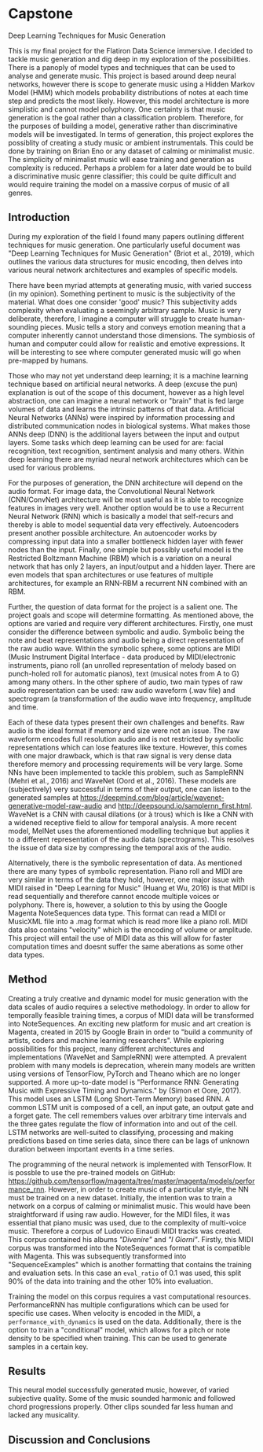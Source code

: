 # Capstone
Deep Learning Techniques for Music Generation

This is my final project for the Flatiron Data Science immersive. I decided to tackle music generation and dig deep in my exploration of the possibilities. There is a panoply of model types and techniques that can be used to analyse and generate music. This project is based around deep neural networks, however there is scope to generate music using a Hidden Markov Model (HMM) which models probability distributions of notes at each time step and predicts the most likely. However, this model architecture is more simplistic and cannot model polyphony. One certainty is that music generation is the goal rather than a classification problem. Therefore, for the purposes of building a model, generative rather than discriminative models will be investigated. In terms of generation, this project explores the possiblity of creating a study music or ambient instrumentals. This could be done by training on Brian Eno or any dataset of calming or minimalist music. The simplicity of minimalist music will ease training and generation as complexity is reduced. Perhaps a problem for a later date would be to build a discriminative music genre classifier; this could be quite difficult and would require training the model on a massive corpus of music of all genres.

## Introduction

During my exploration of the field I found many papers outlining different techniques for music generation. One particularly useful document was "Deep Learning Techniques for Music Generation" (Briot et al., 2019), which outlines the various data structures for music encoding, then delves into various neural network architectures and examples of specific models. 

There have been myriad attempts at generating music, with varied success (in my opinion). Something pertinent to music is the subjectivity of the material. What does one consider 'good' music? This subjectivity adds complexity when evaluating a seemingly arbitrary sample. Music is very deliberate, therefore, I imagine a computer will struggle to create human-sounding pieces. Music tells a story and conveys emotion meaning that a computer inherently cannot understand those dimensions. The symbiosis of human and computer could allow for realistic and emotive expressions. It will be interesting to see where computer generated music will go when pre-mapped by humans.

Those who may not yet understand deep learning; it is a machine learning technique based on artificial neural networks. A deep (excuse the pun) explanation is out of the scope of this document, however as a high level abstraction, one can imagine a neural network or "brain" that is fed large volumes of data and learns the intrinsic patterns of that data. Artificial Neural Networks (ANNs) were inspired by information processing and distributed communication nodes in biological systems. What makes those ANNs deep (DNN) is the additional layers between the input and output layers. Some tasks which deep learning can be used for are: facial recognition, text recognition, sentiment analysis and many others. Within deep learning there are myriad neural network architectures which can be used for various problems.

For the purposes of generation, the DNN architecture will depend on the audio format. For image data, the Convolutional Neural Network (CNN/ConvNet) architecture will be most useful as it is able to recognize features in images very well. Another option would be to use a Recurrent Neural Network (RNN) which is basically a model that self-recurs and thereby is able to model sequential data very effectively. Autoencoders present another possible architecture. An autoencoder works by compressing input data into a smaller bottleneck hidden layer with fewer nodes than the input. Finally, one simple but possibly useful model is the Restricted Boltzmann Machine (RBM) which is a variation on a neural network that has only 2 layers, an input/output and a hidden layer. There are even models that span architectures or use features of multiple architectures, for example an RNN-RBM a recurrent NN combined with an RBM.

Further, the question of data format for the project is a salient one. The project goals and scope will determine formatting. As mentioned above, the options are varied and require very different architectures. Firstly, one must consider the difference between symbolic and audio. Symbolic being the note and beat representations and audio being a direct representation of the raw audio wave. Within the symbolic sphere, some options are MIDI (Music Instrument Digital Interface - data produced by MIDI/electronic instruments, piano roll (an unrolled representation of melody based on punch-holed roll for automatic pianos), text (musical notes from A to G) among many others. In the other sphere of audio, two main types of raw audio representation can be used: raw audio waveform (.wav file) and spectrogram (a transformation of the audio wave into frequency, amplitude and time. 

Each of these data types present their own challenges and benefits. Raw audio is the ideal format if memory and size were not an issue. The raw waveform encodes full resolution audio and is not restricted by symbolic representations which can lose features like texture. However, this comes with one major drawback, which is that raw signal is very dense data therefore memory and processing requirements will be very large. Some NNs have been implemented to tackle this problem, such as SampleRNN (Mehri et al., 2016) and WaveNet (Oord et al., 2016). These models are (subjectively) very successful in terms of their output, one can listen to the generated samples at https://deepmind.com/blog/article/wavenet-generative-model-raw-audio and http://deepsound.io/samplernn_first.html. WaveNet is a CNN with causal dilations (or à trous) which is like a CNN with a widened receptive field to allow for temporal analysis. A more recent model, MelNet uses the aforementioned modelling technique but applies it to a different representation of the audio data (spectrograms). This resolves the issue of data size by compressing the temporal axis of the audio.

Alternatively, there is the symbolic representation of data. As mentioned there are many types of symbolic representation. Piano roll and MIDI are very similar in terms of the data they hold, however, one major issue with MIDI raised in "Deep Learning for Music" (Huang et Wu, 2016) is that MIDI is read sequentially and therefore cannot encode multiple voices or polyphony. There is, however, a solution to this by using the Google Magenta NoteSequences data type. This format can read a MIDI or MusicXML file into a .mag format which is read more like a piano roll. MIDI data also contains "velocity" which is the encoding of volume or amplitude. This project will entail the use of MIDI data as this will allow for faster computation times and doesnt suffer the same aberations as some other data types.

## Method

Creating a truly creative and dynamic model for music generation with the data scales of audio requires a selective methodology. In order to allow for temporally feasible training times, a corpus of MIDI data will be transformed into NoteSequences. An exciting new platform for music and art creation is Magenta, created in 2015 by Google Brain in order to "build a community of artists, coders and machine learning researchers". While exploring possibilities for this project, many different architectures and implementations (WaveNet and SampleRNN) were attempted. A prevalent problem with many models is deprecation, wherein many models are written using versions of TensorFlow, PyTorch and Theano which are no longer supported. A more up-to-date model is "Performance RNN: Generating Music with Expressive
Timing and Dynamics." by (Simon et Oore, 2017). This model uses an LSTM (Long Short-Term Memory) based RNN. A common LSTM unit is composed of a cell, an input gate, an output gate and a forget gate. The cell remembers values over arbitrary time intervals and the three gates regulate the flow of information into and out of the cell. LSTM networks are well-suited to classifying, processing and making predictions based on time series data, since there can be lags of unknown duration between important events in a time series.

The programming of the neural network is implemented with TensorFlow. It is possble to use the pre-trained models on GitHub: https://github.com/tensorflow/magenta/tree/master/magenta/models/performance_rnn. However, in order to create music of a particular style, the NN must be trained on a new dataset. Initially, the intention was to train a network on a corpus of calming or minimalist music. This would have been straightforward if using raw audio. However, for the MIDI files, it was essential that piano music was used, due to the complexity of multi-voice music. Therefore a corpus of Ludovico Einaudi MIDI tracks was created. This corpus contained his albums *"Divenire"* and *"I Giorni"*. Firstly, this MIDI corpus was transformed into the NoteSequences format that is compatible with Magenta. This was subsequently transformed into "SequenceExamples" which is another formatting that contains the training and evaluation sets. In this case an `eval_ratio` of 0.1 was used, this split 90% of the data into training and the other 10% into evaluation. 

Training the model on this corpus requires a vast computational resources. PerformanceRNN has multiple configurations which can be used for specific use cases. When velocity is encoded in the MIDI, a `performance_with_dynamics` is used on the data. Additionally, there is the option to train a "conditional" model, which allows for a pitch or note density to be specified when training. This can be used to generate samples in a certain key.


## Results

This neural model successfully generated music, however, of varied subjective quality. Some of the music sounded harmonic and followed chord progressions properly. Other clips sounded far less human and lacked any musicality.
## Discussion and Conclusions

